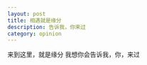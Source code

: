 ```yaml
---
layout: post
title: 相遇就是缘分
description: 告诉我，你来过
category: opinion
---
```


来到这里，就是缘分
我想你会告诉我，你，来过


